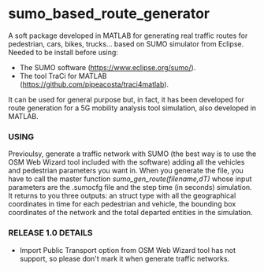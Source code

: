 # sumo_based_route_generator

A soft package developed in MATLAB for generating real traffic routes for pedestrian, cars, bikes, trucks... based on SUMO simulator from Eclipse.
Needed to be install before using:
  - The SUMO software (https://www.eclipse.org/sumo/).
  - The tool TraCi for MATLAB (https://github.com/pipeacosta/traci4matlab).

It can be used for general purpose but, in fact, it has been developed for route generation for a 5G mobility analysis tool simulation, also developed in MATLAB.

### USING ####

Previoulsy, generate a traffic network with SUMO (the best way is to use the OSM Web Wizard tool included with the software) adding all the vehicles and pedestrian parameters you want in. When you generate the file, you have to call the master function _sumo_gen_route(filename,dT)_ whose input parameters are the .sumocfg file and the step time (in seconds) simulation. It returns to you three outputs: an struct type with all the geographical coordinates in time for each pedestrian and vehicle, the bounding box coordinates of the network and the total departed entities in the simulation.

### RELEASE 1.0 DETAILS ###

- Import Public Transport option from OSM Web Wizard tool has not support, so please don't mark it when generate traffic networks.
